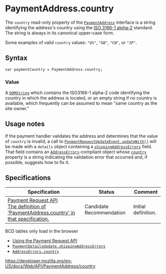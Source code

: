 PaymentAddress.country
======================

The `country` read-only property of the [`PaymentAddress`](../paymentaddress) interface is a string identifying the address's country using the [ISO 3166-1 alpha-2](https://en.wikipedia.org/wiki/ISO_3166-1_alpha-2) standard. The string is always in its canonical upper-case form.

Some examples of valid `country` values: `"US"`, `"GB"`, `"CN"`, or `"JP"`.

Syntax
------

    var paymentCountry = PaymentAddress.country;

### Value

A [`DOMString`](../domstring) which contains the ISO3166-1 alpha-2 code identifying the country in which the address is located, or an empty string if no country is available, which frequently can be assumed to mean "same country as the site owner."

Usage notes
-----------

If the payment handler validates the address and determines that the value of `country` is invalid, a call to [`PaymentRequestUpdateEvent.updateWith()`](../paymentrequestupdateevent/updatewith) will be made with a `details` object containing a [`shippingAddressErrors`](../paymentdetailsupdate/shippingaddresserrors) field. That field contains an [`AddressErrors`](../addresserrors)-compliant object whose [`country`](../addresserrors/country) property is a string indicating the validation error that occurred and, if possible, suggests how to fix it.

Specifications
--------------

<table><thead><tr class="header"><th>Specification</th><th>Status</th><th>Comment</th></tr></thead><tbody><tr class="odd"><td><a href="https://w3c.github.io/payment-request/#dom-paymentaddress">Payment Request API<br />
<span class="small">The definition of 'PaymentAddress.country' in that specification.</span></a></td><td><span class="spec-cr">Candidate Recommendation</span></td><td>Initial definition.</td></tr></tbody></table>

BCD tables only load in the browser

-   [Using the Payment Request API](../payment_request_api/using_the_payment_request_api)
-   [`PaymentDetailsUpdate.shippingAddressErrors`](../paymentdetailsupdate/shippingaddresserrors)
-   [`AddressErrors.country`](../addresserrors/country)

<a href="https://developer.mozilla.org/en-US/docs/Web/API/PaymentAddress/country" class="_attribution-link">https://developer.mozilla.org/en-US/docs/Web/API/PaymentAddress/country</a>
